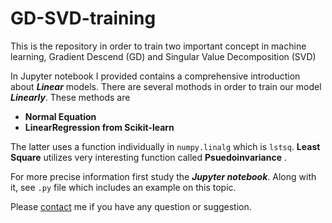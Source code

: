 # GD-SVD-training
This is the repository in order to train two important concept in machine learning, Gradient Descend (GD) and Singular Value Decomposition (SVD)

In Jupyter notebook I provided contains a comprehensive introduction about ***Linear*** models. There are several mothods
in order to train our model ***Linearly***. These methods are  

- **Normal Equation**
- **LinearRegression from Scikit-learn**

The latter uses a function individually in `numpy.linalg` which is `lstsq`. **Least Square** utilizes very interesting function called **Psuedoinvariance** .

For more precise information first study the ***Jupyter notebook***. Along with it, see `.py` file which includes an example on this topic.

Please [contact](mailto:m.reza.ebrahimi1995@gmail.com) me if you have any question or suggestion.
